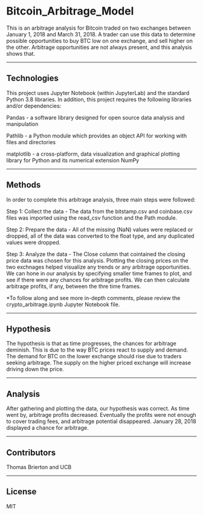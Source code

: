 # Bitcoin_Arbitrage_Model

This is an arbitrage analysis for Bitcoin traded on two exchanges between January 1, 2018 and March 31, 2018. A trader can use this data to determine possible opportunities to buy BTC low on one exchange, and sell higher on the other. Arbitrage opportunities are not always present, and this analysis shows that. 

---

## Technologies 

This project uses Jupyter Notebook (within JupyterLab) and the standard Python 3.8 libraries. In addition, this project requires the following libraries and/or dependencies:

Pandas - a software library designed for open source data analysis and manipulation

Pathlib - a Python module which provides an object API for working with files and directories

matplotlib - a cross-platform, data visualization and graphical plotting library for Python and its numerical extension NumPy

---

## Methods

In order to complete this arbitrage analysis, three main steps were followed:

Step 1: Collect the data - The data from the bitstamp.csv and coinbase.csv files was imported using the read_csv function and the Path module.

Step 2: Prepare the data - All of the missing (NaN) values were replaced or dropped, all of the data was converted to the float type, and any duplicated values were dropped.

Step 3: Analyze the data - The Close column that cointained the closing price data was chosen for this analysis. Plotting the closing prices on the two exchnages helped visualize any trends or any arbitrage opportunities. We can hone in our analysis by specifying smaller time frames to plot, and see if there were any chances for arbitrage profits. We can then calculate arbitrage profits, if any, between the thre time frames. 

*To follow along and see more in-depth comments, please review the crypto_arbitrage.ipynb Jupyter Notebook file.

---

## Hypothesis

The hypothesis is that as time progresses, the chances for arbitrage deminish. This is due to the way BTC prices react to supply and demand. The demand for BTC on the lower exchange should rise due to traders seeking arbitrage. The supply on the higher priced exchange will increase driving down the price.

---

## Analysis

After gathering and plotting the data, our hypothesis was correct. As time went by, arbitrage profits decreased. Eventually the profits were not enough to cover trading fees, and arbitrage potential disappeared. January 28, 2018 displayed a chance for arbitrage.

---

## Contributors

Thomas Brierton and UCB

---

## License

MIT